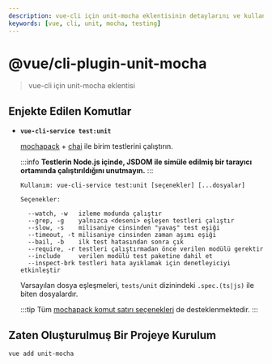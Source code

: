 ```yaml
---
description: vue-cli için unit-mocha eklentisinin detaylarını ve kullanımını öğrenin. Birim testleri nasıl çalıştırılır ve seçenekler nelerdir? 
keywords: [vue, cli, unit, mocha, testing]
---
```


# @vue/cli-plugin-unit-mocha

> vue-cli için unit-mocha eklentisi

## Enjekte Edilen Komutlar

- **`vue-cli-service test:unit`**

  [mochapack](https://github.com/sysgears/mochapack) + [chai](http://chaijs.com/) ile birim testlerini çalıştırın.

  :::info
  **Testlerin Node.js içinde, JSDOM ile simüle edilmiş bir tarayıcı ortamında çalıştırıldığını unutmayın.**
  :::

  ```
  Kullanım: vue-cli-service test:unit [seçenekler] [...dosyalar]

  Seçenekler:

    --watch, -w   izleme modunda çalıştır
    --grep, -g    yalnızca <deseni> eşleşen testleri çalıştır
    --slow, -s    milisaniye cinsinden "yavaş" test eşiği
    --timeout, -t milisaniye cinsinden zaman aşımı eşiği
    --bail, -b    ilk test hatasından sonra çık
    --require, -r testleri çalıştırmadan önce verilen modülü gerektir
    --include     verilen modülü test paketine dahil et
    --inspect-brk testleri hata ayıklamak için denetleyiciyi etkinleştir
  ```

  Varsayılan dosya eşleşmeleri, `tests/unit` dizinindeki `.spec.(ts|js)` ile biten dosyalardır.

  :::tip
  Tüm [mochapack komut satırı seçenekleri](https://sysgears.github.io/mochapack/docs/installation/cli-usage.html) de desteklenmektedir.
  :::

## Zaten Oluşturulmuş Bir Projeye Kurulum

```bash
vue add unit-mocha
```